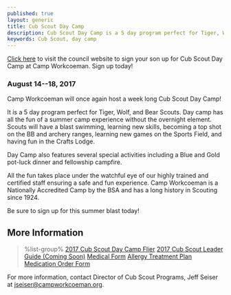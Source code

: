 ```yaml
---
published: true
layout: generic
title: Cub Scout Day Camp
description: Cub Scout Day Camp is a 5 day program perfect for Tiger, Wolf, and Bear Scouts. Day camp has all the fun of a summer camp experience without the overnight element.
keywords: Cub Scout, day camp
---
```


<div class="alert alert-info">
<a href="http://www.ctrivers.org/Event.aspx?id=15388">Click here</a> to visit the council website to sign your son up for Cub Scout Day Camp at Camp Workcoeman. Sign up today!
</div>

### August 14--18, 2017

Camp Workcoeman will once again host a week long Cub Scout Day Camp!

It is a 5 day program perfect for Tiger, Wolf, and Bear Scouts. Day camp has
all the fun of a summer camp experience without the overnight element. Scouts
will have a blast swimming, learning new skills, becoming a top shot on the BB
and archery ranges, learning new games on the Sports Field, and having fun in
the Crafts Lodge.

Day Camp also features several special activities including a Blue and Gold
pot-luck dinner and fellowship campfire.

All the fun takes place under the watchful eye of our highly trained and
certified staff ensuring a safe and fun experience. Camp Workcoeman is a
Nationally Accredited Camp by the BSA and has a long history in Scouting since
1924.

Be sure to sign up for this summer blast today!

## More Information

> %list-group%
> <a href="{{ site.url }}/pdf/2017/2017-cub-day-camp.pdf" class="list-group-item">2017 Cub Scout Day Camp Flier</a>
> <a href="{{ site.url }}/#" class="list-group-item">2017 Cub Scout Leader Guide (Coming Soon)</a>
> <a href="{{ site.url }}/pdf/2015/health-form.pdf" class="list-group-item">Medical Form</a>
> <a href="{{ site.url }}/pdf/2014/2011_Med-AllergeyTreatment.pdf" class="list-group-item">Allergy Treatment Plan</a>
> <a href="{{ site.url }}/pdf/2015/med-admin.pdf" class="list-group-item">Medication Order Form</a>

For more information, contact Director of Cub Scout Programs, Jeff Seiser at
[jseiser@campworkcoeman.org](mailto:jseiser@campworkcoeman.org).
